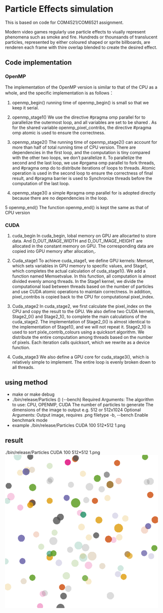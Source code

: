 # Particle Effects simulation

This is  based on code for COM4521/COM6521 assignment.

Modern video games regularly use particle effects to viually represent phenomena such as smoke and fire. Hundreds or thounsands of translucent particles, represented by either coloured shaped or sprite billboards, are renderen each frame with thire overlap blended to create the desired effect.

## Code implementation

### OpenMP

The implementation of the OpenMP version is similar to that of the CPU as a whole, and the specific implementation is as follows：

1. openmp_begin()
running time of openmp_begin() is small so that we keep it serial.

2. openmp_stage1()
We use the directive #pragma omp parallel for to parallelize the outermost loop, and all variables are set to be shared . As for the shared variable openmp_pixel_contribs, the directive #pragma omp atomic is used to ensure the correctness.

3. openmp_stage2()
The running time of openmp_stage2() can account for more than  half of total running time of CPU version.
There are dependencies in the first loop, and the computation is tiny compared with the other two loops, we don’t parallelize it.
To parallelize the second and the last loop, we use #prgama omp parallel to fork threads, and #pragma omp do to distribute iterations of loops to threads. Atomic operation is used in the second loop to ensure the correctness of final result, and #pragma barrier is used to Synchronize threads before the computation of the last loop.

4. openmp_stage3()
a simple #pragma omp parallel for is adopted directly because there are no dependencies in the loop.

5 openmp_end()
The function openmp_end() is kept the same as that of CPU version

### CUDA

1. cuda_begin
In cuda_begin, lobal memory on GPU are allocarted to store data. And D_OUT_IMAGE_WIDTH and D_OUT_IMAGE_HEIGHT are allocated in the constant memory on GPU. The corresponding data are copied into GPU memory after allocation,.

2. Cuda_stage1
To achieve cuda_stage1, we define GPU kernels: Memset, which sets variables in GPU memory to specific values, and Stage1, which completes the actual calculation of cuda_stage1().
We add a function named Memsetvalue. In this function, all computation is almost divided evenly among threads.
In the Stage1 kernel, we divide the computational load between threads based on the number of particles and use CUDA atomic operations to maintain correctness. In addition, pixel_contribs is copied back to the CPU for computational pixel_index.

3. Cuda_stage2
In cuda_stage2, we first calculate the pixel_index on the CPU and copy the result to the GPU. We also define two CUDA kernels, Stage2_0() and Stage2_1(), to complete the main calculations of the cuda_stage2.
The implementation of Stage2_0() is almost identical to the implementation of Stage1(), and we will not repeat it.
Stage2_1() is used to sort pixle_contrib_colours using a quicksort algorithm. We distribute the entire computation among threads based on the number of pixels. Each iteration calls quicksort, which we rewrite as a device function.

4. Cuda_stage3
We also define a GPU core for cuda_stage3(), which is relatively simple to implement. The entire loop is evenly broken down to all threads.

## using method

* make or make debug
* ./bin/release/Particles <mode> <particle count> <output image dimensions> (<output image>) (--bench)
Required Arguments:
<mode>             The algorithm to use: CPU, OPENMP, CUDA
<particle count>   The number of particles to generate
<output image dimensions> The dimensions of the image to output e.g. 512 or 512x1024
Optional Arguments:
<output image>     Output image, requires .png filetype
-b, --bench        Enable benchmark mode
* example
./bin/release/Particles CUDA 100 512*512 1.png

## result

./bin/release/Particles CUDA 100 512*512 1.png
![Alt text](1.png)
